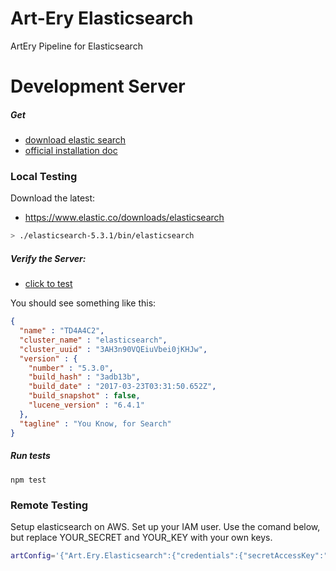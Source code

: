 # Art-Ery Elasticsearch

ArtEry Pipeline for Elasticsearch

# Development Server

##### Get

* [download elastic search](https://www.elastic.co/downloads/elasticsearch)
* [official installation doc](https://www.elastic.co/guide/en/elasticsearch/guide/current/running-elasticsearch.html)

### Local Testing

Download the latest:

* https://www.elastic.co/downloads/elasticsearch

```bash
> ./elasticsearch-5.3.1/bin/elasticsearch
```

##### Verify the Server:

* [click to test](http://localhost:9200/?pretty)

You should see something like this:

```json
{
  "name" : "TD4A4C2",
  "cluster_name" : "elasticsearch",
  "cluster_uuid" : "3AH3n90VQEiuVbei0jKHJw",
  "version" : {
    "number" : "5.3.0",
    "build_hash" : "3adb13b",
    "build_date" : "2017-03-23T03:31:50.652Z",
    "build_snapshot" : false,
    "lucene_version" : "6.4.1"
  },
  "tagline" : "You Know, for Search"
}
```

##### Run tests

```
npm test
```


### Remote Testing

Setup elasticsearch on AWS. Set up your IAM user. Use the comand below, but replace YOUR_SECRET and YOUR_KEY with your own keys.

```bash
artConfig='{"Art.Ery.Elasticsearch":{"credentials":{"secretAccessKey":"YOUR_SECRET","accessKeyId":"YOUR_KEY"},"endpoint":"https://search-imikimi-zo-ws32l6szgwqfv6hivvp7j5wlsq.us-east-1.es.amazonaws.com"}}' npm test
```

